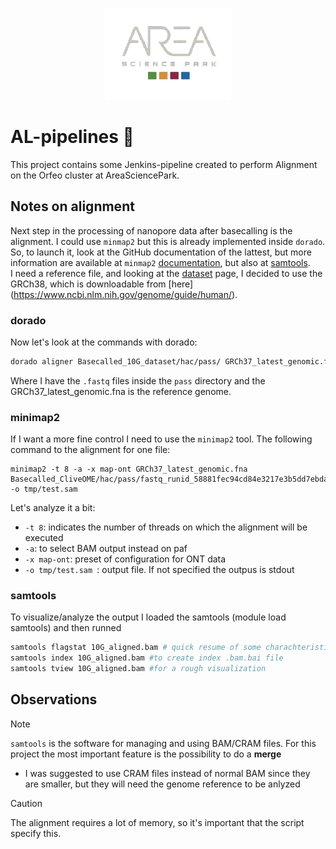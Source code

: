 <p align="center">
  <img src="docs/assets/logo-area.png" alt="Area logo" width="200"/>
</p>

# AL-pipelines 🧬 
This project contains some Jenkins-pipeline created to perform Alignment on the Orfeo cluster at AreaSciencePark.

## Notes on alignment

Next step in the processing of nanopore data after basecalling is the alignment. I could use `minmap2` but this is already implemented inside `dorado`. So, to launch it, look at the GitHub documentation of the lattest, but more information are available at `minmap2` [documentation](https://github.com/lh3/minimap2?tab=readme-ov-file#general), but also at [samtools](https://www.htslib.org/workflow/fastq.html).  
I need a reference file, and looking at the [dataset](https://42basepairs.com/browse/s3/ont-open-data/cliveome_kit14_2022.05/gdna/flowcells/ONLA29134/20220510_1127_5H_PAM63974_a5e7a202/aligned?file=read_processor_log-2022-05-16_09-11-04.log&preview=contents) page, I decided to use the GRCh38, which is downloadable from [here] (https://www.ncbi.nlm.nih.gov/genome/guide/human/).  

### dorado
Now let's look at the commands with dorado:
```bash 
dorado aligner Basecalled_10G_dataset/hac/pass/ GRCh37_latest_genomic.fna > 10G_aligned.bam
```
Where I have the `.fastq` files inside the `pass` directory and the GRCh37_latest_genomic.fna is the reference genome.  

### minimap2 
If I want a more fine control I need to use the `minimap2` tool. The following command to the alignment for one file:
```
minimap2 -t 8 -a -x map-ont GRCh37_latest_genomic.fna  Basecalled_CliveOME/hac/pass/fastq_runid_58881fec94cd84e3217e3b5dd7ebdab4eb3a5166_client0_0_0.fastq -o tmp/test.sam 
```
Let's analyze it a bit:
- `-t 8`: indicates the number of threads on which the alignment will be executed
- `-a`: to select BAM output instead on paf
- `-x map-ont`: preset of configuration for ONT data
- `-o tmp/test.sam `: output file. If not specified the outpus is stdout

### samtools

To visualize/analyze the output I loaded the samtools (module load samtools) and then runned
```bash
samtools flagstat 10G_aligned.bam # quick resume of some charachteristics
samtools index 10G_aligned.bam #to create index .bam.bai file
samtools tview 10G_aligned.bam #for a rough visualization
```

## Observations
> [!NOTE]  
> `samtools` is the software for managing and using BAM/CRAM files. For this project the most important feature is the possibility to do a **merge**
- I was suggested to use CRAM files instead of normal BAM since they are smaller, but they will need the genome reference to be anlyzed
> [!CAUTION] 
> The alignment requires a lot of memory, so it's important that the script specify this.
